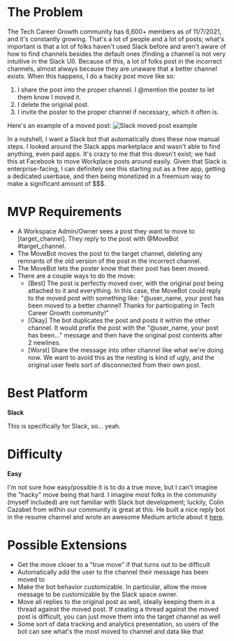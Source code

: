 # The Problem
The Tech Career Growth community has 6,600+ members as of 11/7/2021, and it's constantly growing. That's a lot of people and a lot of posts; what's important is that a lot of folks haven't used Slack before and aren't aware of how to find channels besides the default ones (finding a channel is not very intuitive in the Slack UI). Because of this, a lot of folks post in the incorrect channels, almost always because they are unaware that a better channel exists. When this happens, I do a hacky post move like so:

1. I share the post into the proper channel. I @mention the poster to let them know I moved it.
2. I delete the original post.
3. I invite the poster to the proper channel if necessary, which it often is.

Here's an example of a moved post:
![Slack moved post example](./media/moved_post.png)

In a nutshell, I want a Slack bot that automatically does these now manual steps. I looked around the Slack apps marketplace and wasn't able to find anything, even paid apps. It's crazy to me that this doesn't exist; we had this at Facebook to move Workplace posts around easily. Given that Slack is enterprise-facing, I can definitely see this starting out as a free app, getting a dedicated userbase, and then being monetized in a freemium way to make a significant amount of $$$.

# MVP Requirements
- A Workspace Admin/Owner sees a post they want to move to [target_channel]. They reply to the post with @MoveBot #target_channel.
- The MoveBot moves the post to the target channel, deleting any remnants of the old version of the post in the incorrect channel.
- The MoveBot lets the poster know that their post has been moved.
- There are a couple ways to do the move:
  - [Best] The post is perfectly moved over, with the original post being attached to it and everything. In this case, the MoveBot could reply to the moved post with something like: "@user_name, your post has been moved to a better channel! Thanks for participating in Tech Career Growth community!"
  - [Okay] The bot duplicates the post and posts it within the other channel. It would prefix the post with the "@user_name, your post has been..." message and then have the original post contents after 2 newlines.
  - [Worst] Share the message into other channel like what we're doing now. We want to avoid this as the nesting is kind of ugly, and the original user feels sort of disconnected from their own post.

# Best Platform
**Slack**

This is specifically for Slack, so... yeah.

# Difficulty
**Easy**

I'm not sure how easy/possible it is to do a true move, but I can't imagine the "hacky" move being that hard. I imagine most folks in the community (myself included) are not familiar with Slack bot development; luckily, Colin Cazabet from within our community is great at this. He built a nice reply bot in the resume channel and wrote an awesome Medium article about it [here](https://medium.com/analytics-vidhya/create-and-distribute-a-slack-bot-with-python-and-aws-in-1-hour-41c4a6c0f99d).

# Possible Extensions
- Get the move closer to a "true move" if that turns out to be difficult
- Automatically add the user to the channel their message has been moved to
- Make the bot behavior customizable. In particular, allow the move message to be customizable by the Slack space owner.
- Move all replies to the original post as well, ideally keeping them in a thread against the moved post. If creating a thread against the moved post is difficult, you can just move them into the target channel as well
- Some sort of data tracking and analytics presentation, so users of the bot can see what's the most moved to channel and data like that
